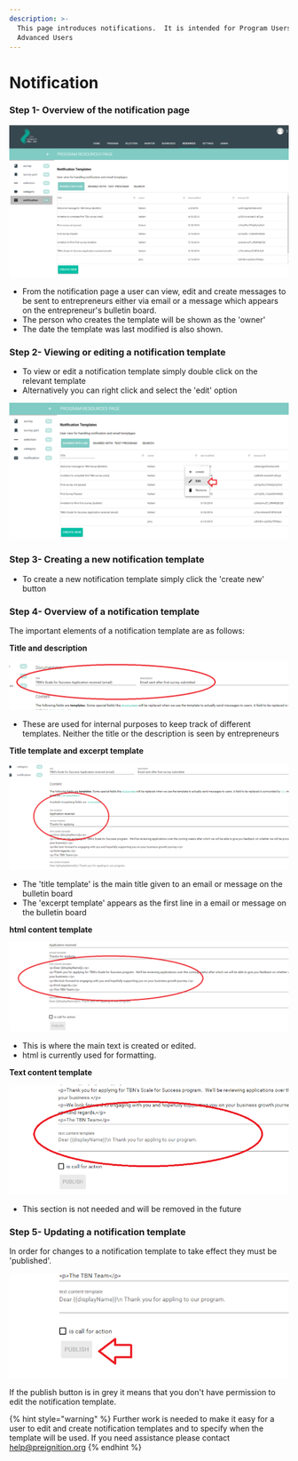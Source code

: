 ```yaml
---
description: >-
  This page introduces notifications.  It is intended for Program Users and
  Advanced Users
---
```


# Notification

### Step 1- Overview of the notification page

![](../../../.gitbook/assets/image%20%2841%29.png)

* From the notification page a user can view, edit and create messages to be sent to entrepreneurs either via email or a message which appears on the entrepreneur's bulletin board.
* The person who creates the template will be shown as the 'owner' 
* The date the template was last modified is also shown.

### Step 2- Viewing or editing a notification template

* To view or edit a notification template simply double click on the relevant template
* Alternatively you can right click and select the 'edit' option

![](../../../.gitbook/assets/image%20%2839%29.png)

### Step 3- Creating a new notification template

* To create a new notification template simply click the 'create new' button

### Step 4- Overview of a notification template

The important elements of a notification template are as follows:

**Title and description**

![](../../../.gitbook/assets/image%20%2830%29.png)

* These are used for internal purposes to keep track of different templates.  Neither the title or the description is seen by entrepreneurs

**Title template and excerpt template** 

![](../../../.gitbook/assets/image%20%287%29.png)

* The 'title template' is the main title given to an email or message on the bulletin board
* The 'excerpt template' appears as the first line in a email or message on the bulletin board

**html content template**

![](../../../.gitbook/assets/image%20%2832%29.png)

* This is where the main text is created or edited.
* html is currently used for formatting.  

**Text content template**

![](../../../.gitbook/assets/image%20%2860%29.png)

* This section is not needed and will be removed in the future

### Step 5- Updating a notification template

In order for changes to a notification template to take effect they must be 'published'.

![](../../../.gitbook/assets/image%20%2825%29.png)

If the publish button is in grey it means that you don't have permission to edit the notification template.

{% hint style="warning" %}
Further work is needed to make it easy for a user to edit and create notification templates and to specify when the template will be used.  If you need assistance please contact help@preignition.org
{% endhint %}



